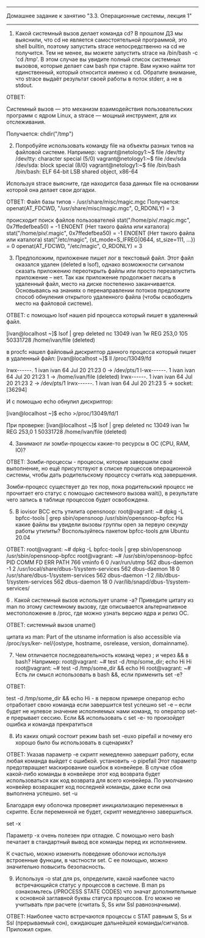 __________________________________________________________________________
 Домашнее задание к занятию "3.3. Операционные системы, лекция 1"
__________________________________________________________________________
1. Какой системный вызов делает команда cd? В прошлом ДЗ мы выяснили, что cd не является самостоятельной программой, это shell builtin, поэтому запустить strace непосредственно на cd не получится. Тем не менее, вы можете запустить strace на /bin/bash -c 'cd /tmp'. В этом случае вы увидите полный список системных вызовов, которые делает сам bash при старте. Вам нужно найти тот единственный, который относится именно к cd. Обратите внимание, что strace выдаёт результат своей работы в поток stderr, а не в stdout.

ОТВЕТ: 

Системный вызов — это механизм взаимодействия пользовательских программ с ядром Linux, а strace — мощный инструмент, для их отслеживания. 

Получается:  chdir("/tmp") 


2. Попробуйте использовать команду file на объекты разных типов на файловой системе. Например:
vagrant@netology1:~$ file /dev/tty
/dev/tty: character special (5/0)
vagrant@netology1:~$ file /dev/sda
/dev/sda: block special (8/0)
vagrant@netology1:~$ file /bin/bash
/bin/bash: ELF 64-bit LSB shared object, x86-64

Используя strace выясните, где находится база данных file на основании которой она делает свои догадки.

ОТВЕТ:
Файл базы типов - /usr/share/misc/magic.mgc
Получается: 
openat(AT_FDCWD, "/usr/share/misc/magic.mgc", O_RDONLY) = 3

происходит поиск файлов пользователей
stat("/home/piv/.magic.mgc", 0x7ffedefbea50) = -1 ENOENT (Нет такого файла или каталога)
stat("/home/piv/.magic", 0x7ffedefbea50) = -1 ENOENT (Нет такого файла или каталога)
stat("/etc/magic", {st_mode=S_IFREG|0644, st_size=111, ...}) = 0
openat(AT_FDCWD, "/etc/magic", O_RDONLY) = 3



3.  Предположим, приложение пишет лог в текстовый файл. Этот файл оказался удален (deleted в lsof), однако возможности сигналом сказать приложению переоткрыть файлы или просто перезапустить приложение – нет. Так как приложение продолжает писать в удаленный файл, место на диске постепенно заканчивается. Основываясь на знаниях о перенаправлении потоков предложите способ обнуления открытого удаленного файла (чтобы освободить место на файловой системе).

ОТВЕТ:
c помощью lsof нашел pid процесса который пишет в удаленный файл. 

[ivan@localhost ~]$ lsof | grep deleted
nc        13049         ivan    1w      REG  253,0       105 50331728 /home/ivan/file (deleted)

в procfc нашел файловый дискриптор данного процесса который пишет в удаленный файл: 
[ivan@localhost ~]$ ll /proc/13049/fd

lrwx------. 1 ivan ivan 64 Jul 20 21:23 0 -> /dev/pts/1
l-wx------. 1 ivan ivan 64 Jul 20 21:23 1 -> /home/ivan/file (deleted)
lrwx------. 1 ivan ivan 64 Jul 20 21:23 2 -> /dev/pts/1
lrwx------. 1 ivan ivan 64 Jul 20 21:23 5 -> socket:[36294]

И с помощью echo обнулил дискриптор: 

[ivan@localhost ~]$ echo  >/proc/13049/fd/1

При проверке:
[ivan@localhost ~]$ lsof | grep deleted
nc        13049         ivan    1w      REG  253,0         1 50331728 /home/ivan/file (deleted)

4.  Занимают ли зомби-процессы какие-то ресурсы в ОС (CPU, RAM, IO)?


ОТВЕТ: 
Зомби-процессы -  процессы, которые завершили своё выполнение, но ещё присутствуют в списке процессов операционной системы, чтобы дать родительскому процессу считать код завершения.

Зомби-процесс существует до тех пор, пока родительский процесс не прочитает его статус с помощью системного вызова wait(), в результате чего запись в таблице процессов будет освобождена.

5. В iovisor BCC есть утилита opensnoop:
root@vagrant: ~# dpkg -L bpfcc-tools | grep sbin/opensnoop
/usr/sbin/opensnoop-bpfcc
На какие файлы вы увидели вызовы группы open за первую секунду работы утилиты? Воспользуйтесь пакетом bpfcc-tools для Ubuntu 20.04

ОТВЕТ: 
root@vagrant: ~# dpkg -L bpfcc-tools | grep sbin/opensnoop
/usr/sbin/opensnoop-bpfcc
root@vagrant: ~# /usr/sbin/opensnoop-bpfcc
PID    COMM               FD ERR PATH
766    vminfo              6   0 /var/run/utmp
562    dbus-daemon        -1   2 /usr/local/share/dbus-1/system-services
562    dbus-daemon        18   0 /usr/share/dbus-1/system-services
562    dbus-daemon        -1   2 /lib/dbus-1/system-services
562    dbus-daemon        18   0 /var/lib/snapd/dbus-1/system-services/


6 . Какой системный вызов использует uname -a? Приведите цитату из man по этому системному вызову, где описывается альтернативное местоположение в /proc, где можно узнать версию ядра и релиз ОС.

ОТВЕТ: 
системный вызов uname()

цитата из man: 
     Part of the utsname information is also accessible  via  /proc/sys/ker‐
       nel/{ostype, hostname, osrelease, version, domainname}.


7. Чем отличается последовательность команд через ; и через && в bash? Например:
root@vagrant: ~# test -d /tmp/some_dir; echo Hi
Hi
root@vagrant: ~# test -d /tmp/some_dir && echo Hi
root@vagrant: ~#
Есть ли смысл использовать в bash &&, если применить set -e?

ОТВЕТ: 

test -d /tmp/some_dir && echo Hi -  в первом примере оператор echo отработает свою команда если завершится test успешно 
set -e – если будет не нулевое значение исполняемых нами команд, то оператор set-e прерывает сессию. 
Если && использовать с set -e- то произойдет ошибка и команда прекратиться 

8. Из каких опций состоит режим bash set -euxo pipefail и почему его хорошо было бы использовать в сценариях?

ОТВЕТ: 
Указав параметр -e скрипт немедленно завершит работу, если любая команда выйдет с ошибкой.
установить -o pipefail
Этот параметр предотвращает маскирование ошибок в конвейере. В случае сбоя какой-либо команды в конвейере этот код возврата будет использоваться как код возврата для всего конвейера. По умолчанию конвейер возвращает код последней команды, даже если она выполнена успешно.
set -u

Благодаря ему оболочка проверяет инициализацию переменных в скрипте. Если переменной не будет, скрипт немедленно завершиться.

set -x

Параметр -x очень полезен при отладке. С помощью него bash печатает в стандартный вывод все команды перед их исполнением.

К счастью, можно изменить поведение оболочки используя встроенные функции, в частности set. С ее помощью, можно значительно повысить безопасность.

9. Используя -o stat для ps, определите, какой наиболее часто встречающийся статус у процессов в системе. В man ps ознакомьтесь (/PROCESS STATE CODES) что значат дополнительные к основной заглавной буквы статуса процессов. Его можно не учитывать при расчете (считать S, Ss или Ssl равнозначными).

ОТВЕТ: 
Наиболее часто встречаются процессы с STAT равным S, Ss и Ssl (прерываемый сон), ожидающие дальнейшей команды/сигналов.
Приложил скрин.
